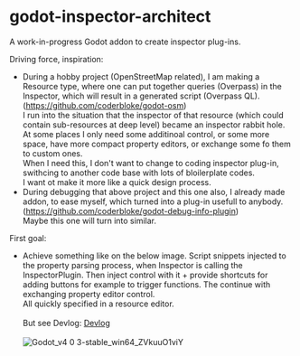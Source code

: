 # godot-inspector-architect
 
A work-in-progress Godot addon to create inspector plug-ins.

Driving force, inspiration:
- During a hobby project (OpenStreetMap related), I am making a Resource type, where one can put together queries (Overpass) in the Inspector,
  which will result in a generated script (Overpass QL). (https://github.com/coderbloke/godot-osm)<br>
  I run into the situation that the inspector of that resource (which could contain sub-resources at deep level)
  became an inspector rabbit hole.<br>
  At some places I only need some additinoal control, or some more space, have more compact property editors, or exchange some fo them to custom ones.<br>
  When I need this, I don't want to change to coding inspector plug-in, swithcing to another code base with lots of bloilerplate codes.<br>
  I want ot make it more like a quick design process.  
- During debugging that above project and this one also, I already made addon, to ease myself, which turned into a plug-in usefull to anybody.
  (https://github.com/coderbloke/godot-debug-info-plugin)<br>
  Maybe this one will turn into similar.

First goal:
- Achieve something like on the below image. Script snippets injected to the property parsing process, when Inspector is calling the InspectorPlugin. Then inject control with it + provide shortcuts for adding buttons for example to trigger functions. The continue with exchanging property editor control.<br>
  All quickly specified in a resource editor.<br>
  <br>
  But see Devlog: [Devlog](https://github.com/coderbloke/godot-inspector-architect/discussions/14)<br>
  <br>
![Godot_v4 0 3-stable_win64_ZVkuuO1viY](https://github.com/coderbloke/godot-inspector-architect/assets/75695649/9763562f-6cbe-4171-8ad9-63af4fc5e7a7)
